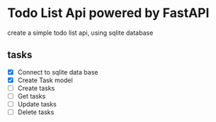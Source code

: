 # Todo List Api powered by FastAPI

create a simple todo list api, using sqlite database

## tasks

- [x] Connect to sqlite data base
- [x] Create Task model
- [ ] Create tasks
- [ ] Get tasks
- [ ] Update tasks
- [ ] Delete tasks
